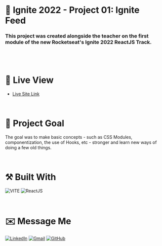 # 🚀 Ignite 2022 - Project 01: Ignite Feed

### This project was created alongside the teacher on the first module of the new Rocketseat's Ignite 2022 ReactJS Track.

###

<br><br>

<!-- # 💻 Screenshots

![](./images/screenshot/screenshot.png)

<br> -->

# 🔎 Live View

- [Live Site Link](https://01-ignite-feed-94msz7sjo-guilhermerera.vercel.app/)

<br>

# 🎯 Project Goal

The goal was to make basic concepts - such as CSS Modules, componentization, the use of Hooks, etc - stronger and learn new ways of doing a few old things.

<br>

# ⚒️ Built With

<img src="https://img.shields.io/badge/Vite-B73BFE?style=for-the-badge&logo=vite&logoColor=FFD62E" alt="VITE"> <img src="https://img.shields.io/badge/React-20232A?style=for-the-badge&logo=react&logoColor=61DAFB" ALT="ReactJS">

<br>

# ✉️ Message Me

[![LinkedIn](https://img.shields.io/badge/LinkedIn-0077B5?style=for-the-badge&logo=linkedin&logoColor=white)](https://www.linkedin.com/in/guilherme-ferreira-6841b023/) [![Gmail](https://img.shields.io/badge/Gmail-D14836?style=for-the-badge&logo=gmail&logoColor=white)](mailto:guilhermerera@gmail.com) [![GitHub](https://img.shields.io/github/followers/guilhermerera.svg?style=social&label=Follow&maxAge=2592000)](https://github.com/guilhermerera)
